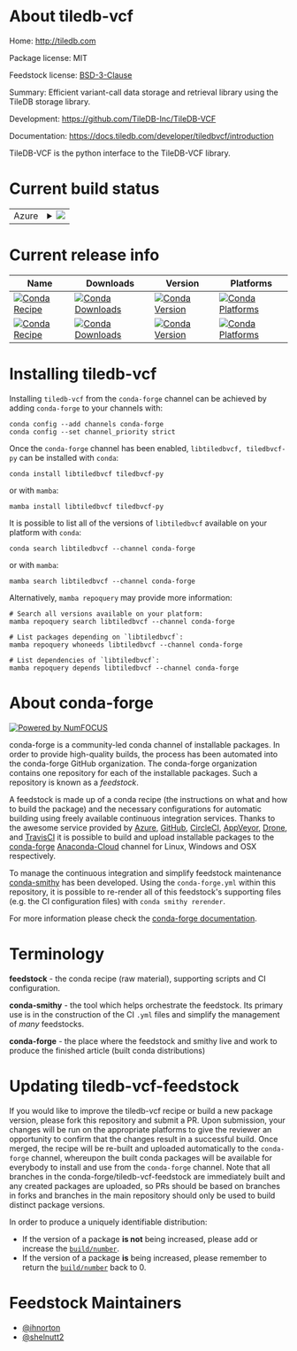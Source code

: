 About tiledb-vcf
================

Home: http://tiledb.com

Package license: MIT

Feedstock license: [BSD-3-Clause](https://github.com/conda-forge/tiledb-vcf-feedstock/blob/master/LICENSE.txt)

Summary: Efficient variant-call data storage and retrieval library using the TileDB storage library.

Development: https://github.com/TileDB-Inc/TileDB-VCF

Documentation: https://docs.tiledb.com/developer/tiledbvcf/introduction

TileDB-VCF is the python interface to the TileDB-VCF library.


Current build status
====================


<table>
    
  <tr>
    <td>Azure</td>
    <td>
      <details>
        <summary>
          <a href="https://dev.azure.com/conda-forge/feedstock-builds/_build/latest?definitionId=&branchName=master">
            <img src="https://dev.azure.com/conda-forge/feedstock-builds/_apis/build/status/tiledb-vcf-feedstock?branchName=master">
          </a>
        </summary>
        <table>
          <thead><tr><th>Variant</th><th>Status</th></tr></thead>
          <tbody><tr>
              <td>linux_64</td>
              <td>
                <a href="https://dev.azure.com/conda-forge/feedstock-builds/_build/latest?definitionId=&branchName=master">
                  <img src="https://dev.azure.com/conda-forge/feedstock-builds/_apis/build/status/tiledb-vcf-feedstock?branchName=master&jobName=linux&configuration=linux%20linux_64_" alt="variant">
                </a>
              </td>
            </tr><tr>
              <td>osx_64</td>
              <td>
                <a href="https://dev.azure.com/conda-forge/feedstock-builds/_build/latest?definitionId=&branchName=master">
                  <img src="https://dev.azure.com/conda-forge/feedstock-builds/_apis/build/status/tiledb-vcf-feedstock?branchName=master&jobName=osx&configuration=osx%20osx_64_" alt="variant">
                </a>
              </td>
            </tr>
          </tbody>
        </table>
      </details>
    </td>
  </tr>
</table>

Current release info
====================

| Name | Downloads | Version | Platforms |
| --- | --- | --- | --- |
| [![Conda Recipe](https://img.shields.io/badge/recipe-libtiledbvcf-green.svg)](https://anaconda.org/conda-forge/libtiledbvcf) | [![Conda Downloads](https://img.shields.io/conda/dn/conda-forge/libtiledbvcf.svg)](https://anaconda.org/conda-forge/libtiledbvcf) | [![Conda Version](https://img.shields.io/conda/vn/conda-forge/libtiledbvcf.svg)](https://anaconda.org/conda-forge/libtiledbvcf) | [![Conda Platforms](https://img.shields.io/conda/pn/conda-forge/libtiledbvcf.svg)](https://anaconda.org/conda-forge/libtiledbvcf) |
| [![Conda Recipe](https://img.shields.io/badge/recipe-tiledbvcf--py-green.svg)](https://anaconda.org/conda-forge/tiledbvcf-py) | [![Conda Downloads](https://img.shields.io/conda/dn/conda-forge/tiledbvcf-py.svg)](https://anaconda.org/conda-forge/tiledbvcf-py) | [![Conda Version](https://img.shields.io/conda/vn/conda-forge/tiledbvcf-py.svg)](https://anaconda.org/conda-forge/tiledbvcf-py) | [![Conda Platforms](https://img.shields.io/conda/pn/conda-forge/tiledbvcf-py.svg)](https://anaconda.org/conda-forge/tiledbvcf-py) |

Installing tiledb-vcf
=====================

Installing `tiledb-vcf` from the `conda-forge` channel can be achieved by adding `conda-forge` to your channels with:

```
conda config --add channels conda-forge
conda config --set channel_priority strict
```

Once the `conda-forge` channel has been enabled, `libtiledbvcf, tiledbvcf-py` can be installed with `conda`:

```
conda install libtiledbvcf tiledbvcf-py
```

or with `mamba`:

```
mamba install libtiledbvcf tiledbvcf-py
```

It is possible to list all of the versions of `libtiledbvcf` available on your platform with `conda`:

```
conda search libtiledbvcf --channel conda-forge
```

or with `mamba`:

```
mamba search libtiledbvcf --channel conda-forge
```

Alternatively, `mamba repoquery` may provide more information:

```
# Search all versions available on your platform:
mamba repoquery search libtiledbvcf --channel conda-forge

# List packages depending on `libtiledbvcf`:
mamba repoquery whoneeds libtiledbvcf --channel conda-forge

# List dependencies of `libtiledbvcf`:
mamba repoquery depends libtiledbvcf --channel conda-forge
```


About conda-forge
=================

[![Powered by
NumFOCUS](https://img.shields.io/badge/powered%20by-NumFOCUS-orange.svg?style=flat&colorA=E1523D&colorB=007D8A)](https://numfocus.org)

conda-forge is a community-led conda channel of installable packages.
In order to provide high-quality builds, the process has been automated into the
conda-forge GitHub organization. The conda-forge organization contains one repository
for each of the installable packages. Such a repository is known as a *feedstock*.

A feedstock is made up of a conda recipe (the instructions on what and how to build
the package) and the necessary configurations for automatic building using freely
available continuous integration services. Thanks to the awesome service provided by
[Azure](https://azure.microsoft.com/en-us/services/devops/), [GitHub](https://github.com/),
[CircleCI](https://circleci.com/), [AppVeyor](https://www.appveyor.com/),
[Drone](https://cloud.drone.io/welcome), and [TravisCI](https://travis-ci.com/)
it is possible to build and upload installable packages to the
[conda-forge](https://anaconda.org/conda-forge) [Anaconda-Cloud](https://anaconda.org/)
channel for Linux, Windows and OSX respectively.

To manage the continuous integration and simplify feedstock maintenance
[conda-smithy](https://github.com/conda-forge/conda-smithy) has been developed.
Using the ``conda-forge.yml`` within this repository, it is possible to re-render all of
this feedstock's supporting files (e.g. the CI configuration files) with ``conda smithy rerender``.

For more information please check the [conda-forge documentation](https://conda-forge.org/docs/).

Terminology
===========

**feedstock** - the conda recipe (raw material), supporting scripts and CI configuration.

**conda-smithy** - the tool which helps orchestrate the feedstock.
                   Its primary use is in the construction of the CI ``.yml`` files
                   and simplify the management of *many* feedstocks.

**conda-forge** - the place where the feedstock and smithy live and work to
                  produce the finished article (built conda distributions)


Updating tiledb-vcf-feedstock
=============================

If you would like to improve the tiledb-vcf recipe or build a new
package version, please fork this repository and submit a PR. Upon submission,
your changes will be run on the appropriate platforms to give the reviewer an
opportunity to confirm that the changes result in a successful build. Once
merged, the recipe will be re-built and uploaded automatically to the
`conda-forge` channel, whereupon the built conda packages will be available for
everybody to install and use from the `conda-forge` channel.
Note that all branches in the conda-forge/tiledb-vcf-feedstock are
immediately built and any created packages are uploaded, so PRs should be based
on branches in forks and branches in the main repository should only be used to
build distinct package versions.

In order to produce a uniquely identifiable distribution:
 * If the version of a package **is not** being increased, please add or increase
   the [``build/number``](https://docs.conda.io/projects/conda-build/en/latest/resources/define-metadata.html#build-number-and-string).
 * If the version of a package **is** being increased, please remember to return
   the [``build/number``](https://docs.conda.io/projects/conda-build/en/latest/resources/define-metadata.html#build-number-and-string)
   back to 0.

Feedstock Maintainers
=====================

* [@ihnorton](https://github.com/ihnorton/)
* [@shelnutt2](https://github.com/shelnutt2/)

